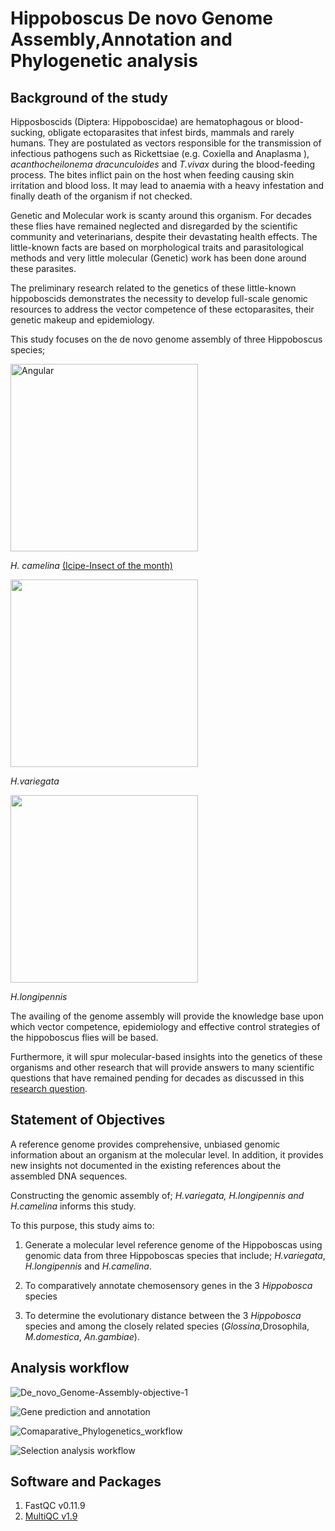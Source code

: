 # Hippoboscus De novo Genome Assembly,Annotation and Phylogenetic analysis


## Background of the study

Hipposboscids (Diptera: Hippoboscidae) are hematophagous or blood-sucking, obligate ectoparasites that infest birds, mammals and rarely humans. They are postulated as vectors responsible for the transmission of infectious pathogens such as Rickettsiae (e.g. Coxiella and Anaplasma ), *acanthocheilonema dracunculoides* and *T.vivax* during the blood-feeding process. The bites inflict pain on the host when feeding causing skin irritation and blood loss. It may lead to anaemia with a heavy infestation and finally death of the organism if not checked.

Genetic and Molecular work is scanty around this organism. For decades these flies have remained neglected and disregarded by the scientific community and veterinarians, despite their devastating health effects. The little-known facts are based on morphological traits and parasitological methods and very little molecular (Genetic) work has been done around these parasites. 

The preliminary research related to the genetics of these little-known hippoboscids demonstrates the necessity to develop full-scale genomic resources to address the vector competence of these ectoparasites, their genetic makeup and epidemiology.

This study focuses on the de novo genome assembly of three Hippoboscus species;


<img src="https://user-images.githubusercontent.com/60787991/199466649-777ba12a-b1ff-4457-b206-bcf71d5affd6.jpg" title="Angular"  width="300"/> 
 
 *H. camelina* [(Icipe-Insect of the month)](http://www.icipe.org/news/insect-month-january-camel-fly-hippobosca-camelina)

<img src="https://user-images.githubusercontent.com/60787991/199472074-b5958e35-c3d5-4a1a-976d-c3d9ab2455e3.jpg" width="300"/>

*H.variegata*


<img src="https://user-images.githubusercontent.com/60787991/199485143-d22e2b65-f8df-4230-88cf-ba8b641be029.jpg" width="300"/>


*H.longipennis*

The availing of the genome assembly will provide the knowledge base upon which vector competence, epidemiology and effective control strategies of the hippoboscus flies will be based. 

Furthermore, it will spur molecular-based insights into the genetics of these organisms and other research that will provide answers to many scientific questions that have remained pending for decades as discussed in this [research question](https://github.com/fredrickkebaso/Hippobosca-De-novo-Genome-Assembly/blob/main/documents/Literature/Research%20question%20or%20Gaps.md).


## Statement of Objectives

A reference genome provides comprehensive, unbiased genomic information about an organism at the molecular level. In addition, it provides new insights not documented in the existing references about the assembled DNA sequences. 

Constructing the genomic assembly of; *H.variegata, H.longipennis and H.camelina* informs this study.

To this purpose, this study aims to:

1. Generate a molecular level reference genome of the Hippoboscas using genomic data from three Hippoboscas species that include; *H.variegata*, *H.longipennis* and *H.camelina*.

2. To comparatively annotate chemosensory genes in the 3 *Hippobosca* species

3. To determine the evolutionary distance between the 3 *Hippobosca* species and among the closely related species (*Glossina*,Drosophila, *M.domestica*, *An.gambiae*).



## Analysis workflow


![De_novo_Genome-Assembly-objective-1](https://user-images.githubusercontent.com/60787991/206240189-33e182cb-5651-418a-8c50-2c1f8c07f30f.jpeg)


![Gene prediction and annotation](https://user-images.githubusercontent.com/60787991/206240331-87e5b33c-71bd-4dab-a288-3470e8c153ed.jpeg)

![Comaparative_Phylogenetics_workflow](https://user-images.githubusercontent.com/60787991/206240377-e3315984-63d1-4a0f-98e1-6a4f0124aa55.jpeg)


![Selection analysis workflow](https://user-images.githubusercontent.com/60787991/206240426-a53320e7-2450-4ee4-8d24-fe4364901174.jpeg)



## Software and Packages

1. FastQC v0.11.9
2. [MultiQC v1.9](http://multiqc.info)



